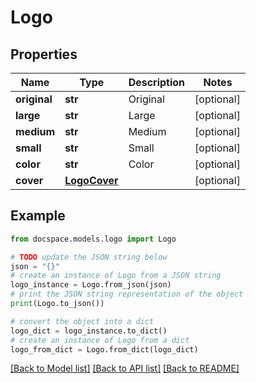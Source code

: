 # Logo


## Properties

Name | Type | Description | Notes
------------ | ------------- | ------------- | -------------
**original** | **str** | Original | [optional] 
**large** | **str** | Large | [optional] 
**medium** | **str** | Medium | [optional] 
**small** | **str** | Small | [optional] 
**color** | **str** | Color | [optional] 
**cover** | [**LogoCover**](LogoCover.md) |  | [optional] 

## Example

```python
from docspace.models.logo import Logo

# TODO update the JSON string below
json = "{}"
# create an instance of Logo from a JSON string
logo_instance = Logo.from_json(json)
# print the JSON string representation of the object
print(Logo.to_json())

# convert the object into a dict
logo_dict = logo_instance.to_dict()
# create an instance of Logo from a dict
logo_from_dict = Logo.from_dict(logo_dict)
```
[[Back to Model list]](../README.md#documentation-for-models) [[Back to API list]](../README.md#documentation-for-api-endpoints) [[Back to README]](../README.md)


